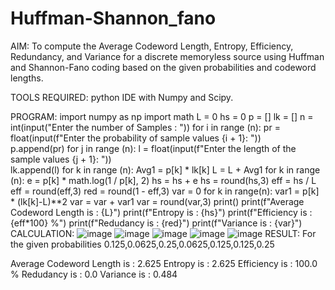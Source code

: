# Huffman-Shannon_fano
AIM:
To compute the Average Codeword Length, Entropy, Efficiency, Redundancy, and Variance for a discrete memoryless source using Huffman and Shannon-Fano coding based on the given probabilities and codeword lengths.

TOOLS REQUIRED:
python IDE with Numpy and Scipy.

PROGRAM:
import numpy as np
import math 
L  = 0
hs = 0
p = []
lk = []
n = int(input("Enter the number of Samples : "))
for i in range (n): 
    pr = float(input(f"Enter the probability of sample values {i + 1}: "))  
    p.append(pr)
for j in range (n): 
    l = float(input(f"Enter the length of the sample values {j + 1}: "))  
    lk.append(l)
for k in range (n):
    Avg1 = p[k] * lk[k]
    L = L + Avg1
for k in range (n):
    e = p[k] * math.log(1 / p[k], 2)
    hs = hs + e
hs = round(hs,3)
eff = hs / L
eff = round(eff,3)
red =  round(1 - eff,3) 
var = 0
for k in range(n):
    var1 = p[k] * (lk[k]-L)**2
    var = var + var1
var = round(var,3)
print()
print(f"Average Codeword Length is : {L}")
print(f"Entropy is : {hs}")
print(f"Efficiency is : {eff*100} %")
print(f"Redudancy is : {red}")
print(f"Variance is : {var}")
CALCULATION:
![image](https://github.com/user-attachments/assets/98ea7251-41f3-4ce7-b395-11be2b5af1c5)
![image](https://github.com/user-attachments/assets/063db0cf-8836-4d29-a086-e16554597ff1)
![image](https://github.com/user-attachments/assets/72b43b59-164a-4ccb-88df-71cbffe8e455)
![image](https://github.com/user-attachments/assets/66d4fa6a-7fe6-49a4-8aa6-e0e0a8ec3abe)
![image](https://github.com/user-attachments/assets/00f961ee-aef6-4ae6-9dad-3b28bfe431fa)
RESULT:
For the given probabilities 0.125,0.0625,0.25,0.0625,0.125,0.125,0.25

Average Codeword Length is : 2.625 Entropy is : 2.625 Efficiency is : 100.0 % Redudancy is : 0.0 Variance is : 0.484




